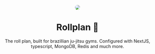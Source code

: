 <div align="center"><a name="readme-top"></a>

<a href="url"><img src="https://i.imgur.com/kB0D1Pz.png" height="auto" width="auto" style="border-radius:100%"></a>

# Rollplan 🥋 

The roll plan, built for brazillian ju-jitsu gyms. Configured with NextJS, typescript, MongoDB, Redis and much more. 



